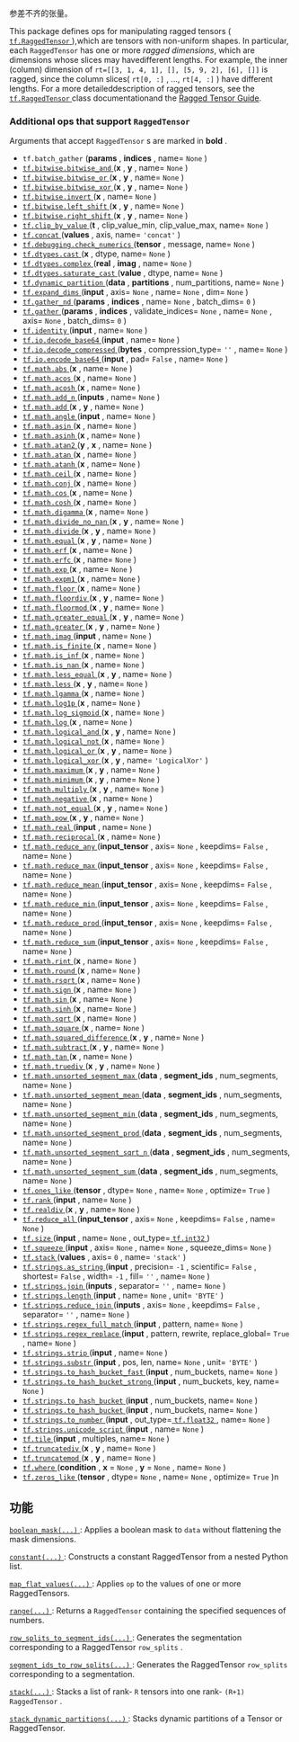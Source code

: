 参差不齐的张量。

This package defines ops for manipulating ragged tensors ([ `tf.RaggedTensor` ](https://tensorflow.google.cn/api_docs/python/tf/RaggedTensor)),which are tensors with non-uniform shapes.  In particular, each  `RaggedTensor` has one or more *ragged dimensions*, which are dimensions whose slices may havedifferent lengths.  For example, the inner (column) dimension of `rt=[[3, 1, 4, 1], [], [5, 9, 2], [6], []]`  is ragged, since the column slices( `rt[0, :]` , ...,  `rt[4, :]` ) have different lengths.  For a more detaileddescription of ragged tensors, see the [ `tf.RaggedTensor` ](https://tensorflow.google.cn/api_docs/python/tf/RaggedTensor) class documentationand the [Ragged Tensor Guide](/guide/ragged_tensors).

### Additional ops that support  `RaggedTensor` 
Arguments that accept  `RaggedTensor` s are marked in **bold** .

-  `tf.batch_gather` (**params** , **indices** , name= `None` )
- [ `tf.bitwise.bitwise_and` ](https://tensorflow.google.cn/api_docs/python/tf/bitwise/bitwise_and)(**x** , **y** , name= `None` )
- [ `tf.bitwise.bitwise_or` ](https://tensorflow.google.cn/api_docs/python/tf/bitwise/bitwise_or)(**x** , **y** , name= `None` )
- [ `tf.bitwise.bitwise_xor` ](https://tensorflow.google.cn/api_docs/python/tf/bitwise/bitwise_xor)(**x** , **y** , name= `None` )
- [ `tf.bitwise.invert` ](https://tensorflow.google.cn/api_docs/python/tf/bitwise/invert)(**x** , name= `None` )
- [ `tf.bitwise.left_shift` ](https://tensorflow.google.cn/api_docs/python/tf/bitwise/left_shift)(**x** , **y** , name= `None` )
- [ `tf.bitwise.right_shift` ](https://tensorflow.google.cn/api_docs/python/tf/bitwise/right_shift)(**x** , **y** , name= `None` )
- [ `tf.clip_by_value` ](https://tensorflow.google.cn/api_docs/python/tf/clip_by_value)(**t** , clip_value_min, clip_value_max, name= `None` )
- [ `tf.concat` ](https://tensorflow.google.cn/api_docs/python/tf/concat)(**values** , axis, name= `'concat'` )
- [ `tf.debugging.check_numerics` ](https://tensorflow.google.cn/api_docs/python/tf/debugging/check_numerics)(**tensor** , message, name= `None` )
- [ `tf.dtypes.cast` ](https://tensorflow.google.cn/api_docs/python/tf/dtypes/cast)(**x** , dtype, name= `None` )
- [ `tf.dtypes.complex` ](https://tensorflow.google.cn/api_docs/python/tf/dtypes/complex)(**real** , **imag** , name= `None` )
- [ `tf.dtypes.saturate_cast` ](https://tensorflow.google.cn/api_docs/python/tf/dtypes/saturate_cast)(**value** , dtype, name= `None` )
- [ `tf.dynamic_partition` ](https://tensorflow.google.cn/api_docs/python/tf/dynamic_partition)(**data** , **partitions** , num_partitions, name= `None` )
- [ `tf.expand_dims` ](https://tensorflow.google.cn/api_docs/python/tf/expand_dims)(**input** , axis= `None` , name= `None` , dim= `None` )
- [ `tf.gather_nd` ](https://tensorflow.google.cn/api_docs/python/tf/gather_nd)(**params** , **indices** , name= `None` , batch_dims= `0` )
- [ `tf.gather` ](https://tensorflow.google.cn/api_docs/python/tf/gather)(**params** , **indices** , validate_indices= `None` , name= `None` , axis= `None` , batch_dims= `0` )
- [ `tf.identity` ](https://tensorflow.google.cn/api_docs/python/tf/identity)(**input** , name= `None` )
- [ `tf.io.decode_base64` ](https://tensorflow.google.cn/api_docs/python/tf/io/decode_base64)(**input** , name= `None` )
- [ `tf.io.decode_compressed` ](https://tensorflow.google.cn/api_docs/python/tf/io/decode_compressed)(**bytes** , compression_type= `''` , name= `None` )
- [ `tf.io.encode_base64` ](https://tensorflow.google.cn/api_docs/python/tf/io/encode_base64)(**input** , pad= `False` , name= `None` )
- [ `tf.math.abs` ](https://tensorflow.google.cn/api_docs/python/tf/math/abs)(**x** , name= `None` )
- [ `tf.math.acos` ](https://tensorflow.google.cn/api_docs/python/tf/math/acos)(**x** , name= `None` )
- [ `tf.math.acosh` ](https://tensorflow.google.cn/api_docs/python/tf/math/acosh)(**x** , name= `None` )
- [ `tf.math.add_n` ](https://tensorflow.google.cn/api_docs/python/tf/math/add_n)(**inputs** , name= `None` )
- [ `tf.math.add` ](https://tensorflow.google.cn/api_docs/python/tf/math/add)(**x** , **y** , name= `None` )
- [ `tf.math.angle` ](https://tensorflow.google.cn/api_docs/python/tf/math/angle)(**input** , name= `None` )
- [ `tf.math.asin` ](https://tensorflow.google.cn/api_docs/python/tf/math/asin)(**x** , name= `None` )
- [ `tf.math.asinh` ](https://tensorflow.google.cn/api_docs/python/tf/math/asinh)(**x** , name= `None` )
- [ `tf.math.atan2` ](https://tensorflow.google.cn/api_docs/python/tf/math/atan2)(**y** , **x** , name= `None` )
- [ `tf.math.atan` ](https://tensorflow.google.cn/api_docs/python/tf/math/atan)(**x** , name= `None` )
- [ `tf.math.atanh` ](https://tensorflow.google.cn/api_docs/python/tf/math/atanh)(**x** , name= `None` )
- [ `tf.math.ceil` ](https://tensorflow.google.cn/api_docs/python/tf/math/ceil)(**x** , name= `None` )
- [ `tf.math.conj` ](https://tensorflow.google.cn/api_docs/python/tf/math/conj)(**x** , name= `None` )
- [ `tf.math.cos` ](https://tensorflow.google.cn/api_docs/python/tf/math/cos)(**x** , name= `None` )
- [ `tf.math.cosh` ](https://tensorflow.google.cn/api_docs/python/tf/math/cosh)(**x** , name= `None` )
- [ `tf.math.digamma` ](https://tensorflow.google.cn/api_docs/python/tf/math/digamma)(**x** , name= `None` )
- [ `tf.math.divide_no_nan` ](https://tensorflow.google.cn/api_docs/python/tf/math/divide_no_nan)(**x** , **y** , name= `None` )
- [ `tf.math.divide` ](https://tensorflow.google.cn/api_docs/python/tf/math/divide)(**x** , **y** , name= `None` )
- [ `tf.math.equal` ](https://tensorflow.google.cn/api_docs/python/tf/math/equal)(**x** , **y** , name= `None` )
- [ `tf.math.erf` ](https://tensorflow.google.cn/api_docs/python/tf/math/erf)(**x** , name= `None` )
- [ `tf.math.erfc` ](https://tensorflow.google.cn/api_docs/python/tf/math/erfc)(**x** , name= `None` )
- [ `tf.math.exp` ](https://tensorflow.google.cn/api_docs/python/tf/math/exp)(**x** , name= `None` )
- [ `tf.math.expm1` ](https://tensorflow.google.cn/api_docs/python/tf/math/expm1)(**x** , name= `None` )
- [ `tf.math.floor` ](https://tensorflow.google.cn/api_docs/python/tf/math/floor)(**x** , name= `None` )
- [ `tf.math.floordiv` ](https://tensorflow.google.cn/api_docs/python/tf/math/floordiv)(**x** , **y** , name= `None` )
- [ `tf.math.floormod` ](https://tensorflow.google.cn/api_docs/python/tf/math/floormod)(**x** , **y** , name= `None` )
- [ `tf.math.greater_equal` ](https://tensorflow.google.cn/api_docs/python/tf/math/greater_equal)(**x** , **y** , name= `None` )
- [ `tf.math.greater` ](https://tensorflow.google.cn/api_docs/python/tf/math/greater)(**x** , **y** , name= `None` )
- [ `tf.math.imag` ](https://tensorflow.google.cn/api_docs/python/tf/math/imag)(**input** , name= `None` )
- [ `tf.math.is_finite` ](https://tensorflow.google.cn/api_docs/python/tf/math/is_finite)(**x** , name= `None` )
- [ `tf.math.is_inf` ](https://tensorflow.google.cn/api_docs/python/tf/math/is_inf)(**x** , name= `None` )
- [ `tf.math.is_nan` ](https://tensorflow.google.cn/api_docs/python/tf/math/is_nan)(**x** , name= `None` )
- [ `tf.math.less_equal` ](https://tensorflow.google.cn/api_docs/python/tf/math/less_equal)(**x** , **y** , name= `None` )
- [ `tf.math.less` ](https://tensorflow.google.cn/api_docs/python/tf/math/less)(**x** , **y** , name= `None` )
- [ `tf.math.lgamma` ](https://tensorflow.google.cn/api_docs/python/tf/math/lgamma)(**x** , name= `None` )
- [ `tf.math.log1p` ](https://tensorflow.google.cn/api_docs/python/tf/math/log1p)(**x** , name= `None` )
- [ `tf.math.log_sigmoid` ](https://tensorflow.google.cn/api_docs/python/tf/math/log_sigmoid)(**x** , name= `None` )
- [ `tf.math.log` ](https://tensorflow.google.cn/api_docs/python/tf/math/log)(**x** , name= `None` )
- [ `tf.math.logical_and` ](https://tensorflow.google.cn/api_docs/python/tf/math/logical_and)(**x** , **y** , name= `None` )
- [ `tf.math.logical_not` ](https://tensorflow.google.cn/api_docs/python/tf/math/logical_not)(**x** , name= `None` )
- [ `tf.math.logical_or` ](https://tensorflow.google.cn/api_docs/python/tf/math/logical_or)(**x** , **y** , name= `None` )
- [ `tf.math.logical_xor` ](https://tensorflow.google.cn/api_docs/python/tf/math/logical_xor)(**x** , **y** , name= `'LogicalXor'` )
- [ `tf.math.maximum` ](https://tensorflow.google.cn/api_docs/python/tf/math/maximum)(**x** , **y** , name= `None` )
- [ `tf.math.minimum` ](https://tensorflow.google.cn/api_docs/python/tf/math/minimum)(**x** , **y** , name= `None` )
- [ `tf.math.multiply` ](https://tensorflow.google.cn/api_docs/python/tf/math/multiply)(**x** , **y** , name= `None` )
- [ `tf.math.negative` ](https://tensorflow.google.cn/api_docs/python/tf/math/negative)(**x** , name= `None` )
- [ `tf.math.not_equal` ](https://tensorflow.google.cn/api_docs/python/tf/math/not_equal)(**x** , **y** , name= `None` )
- [ `tf.math.pow` ](https://tensorflow.google.cn/api_docs/python/tf/math/pow)(**x** , **y** , name= `None` )
- [ `tf.math.real` ](https://tensorflow.google.cn/api_docs/python/tf/math/real)(**input** , name= `None` )
- [ `tf.math.reciprocal` ](https://tensorflow.google.cn/api_docs/python/tf/math/reciprocal)(**x** , name= `None` )
- [ `tf.math.reduce_any` ](https://tensorflow.google.cn/api_docs/python/tf/math/reduce_any)(**input_tensor** , axis= `None` , keepdims= `False` , name= `None` )
- [ `tf.math.reduce_max` ](https://tensorflow.google.cn/api_docs/python/tf/math/reduce_max)(**input_tensor** , axis= `None` , keepdims= `False` , name= `None` )
- [ `tf.math.reduce_mean` ](https://tensorflow.google.cn/api_docs/python/tf/math/reduce_mean)(**input_tensor** , axis= `None` , keepdims= `False` , name= `None` )
- [ `tf.math.reduce_min` ](https://tensorflow.google.cn/api_docs/python/tf/math/reduce_min)(**input_tensor** , axis= `None` , keepdims= `False` , name= `None` )
- [ `tf.math.reduce_prod` ](https://tensorflow.google.cn/api_docs/python/tf/math/reduce_prod)(**input_tensor** , axis= `None` , keepdims= `False` , name= `None` )
- [ `tf.math.reduce_sum` ](https://tensorflow.google.cn/api_docs/python/tf/math/reduce_sum)(**input_tensor** , axis= `None` , keepdims= `False` , name= `None` )
- [ `tf.math.rint` ](https://tensorflow.google.cn/api_docs/python/tf/math/rint)(**x** , name= `None` )
- [ `tf.math.round` ](https://tensorflow.google.cn/api_docs/python/tf/math/round)(**x** , name= `None` )
- [ `tf.math.rsqrt` ](https://tensorflow.google.cn/api_docs/python/tf/math/rsqrt)(**x** , name= `None` )
- [ `tf.math.sign` ](https://tensorflow.google.cn/api_docs/python/tf/math/sign)(**x** , name= `None` )
- [ `tf.math.sin` ](https://tensorflow.google.cn/api_docs/python/tf/math/sin)(**x** , name= `None` )
- [ `tf.math.sinh` ](https://tensorflow.google.cn/api_docs/python/tf/math/sinh)(**x** , name= `None` )
- [ `tf.math.sqrt` ](https://tensorflow.google.cn/api_docs/python/tf/math/sqrt)(**x** , name= `None` )
- [ `tf.math.square` ](https://tensorflow.google.cn/api_docs/python/tf/math/square)(**x** , name= `None` )
- [ `tf.math.squared_difference` ](https://tensorflow.google.cn/api_docs/python/tf/math/squared_difference)(**x** , **y** , name= `None` )
- [ `tf.math.subtract` ](https://tensorflow.google.cn/api_docs/python/tf/math/subtract)(**x** , **y** , name= `None` )
- [ `tf.math.tan` ](https://tensorflow.google.cn/api_docs/python/tf/math/tan)(**x** , name= `None` )
- [ `tf.math.truediv` ](https://tensorflow.google.cn/api_docs/python/tf/math/truediv)(**x** , **y** , name= `None` )
- [ `tf.math.unsorted_segment_max` ](https://tensorflow.google.cn/api_docs/python/tf/math/unsorted_segment_max)(**data** , **segment_ids** , num_segments, name= `None` )
- [ `tf.math.unsorted_segment_mean` ](https://tensorflow.google.cn/api_docs/python/tf/math/unsorted_segment_mean)(**data** , **segment_ids** , num_segments, name= `None` )
- [ `tf.math.unsorted_segment_min` ](https://tensorflow.google.cn/api_docs/python/tf/math/unsorted_segment_min)(**data** , **segment_ids** , num_segments, name= `None` )
- [ `tf.math.unsorted_segment_prod` ](https://tensorflow.google.cn/api_docs/python/tf/math/unsorted_segment_prod)(**data** , **segment_ids** , num_segments, name= `None` )
- [ `tf.math.unsorted_segment_sqrt_n` ](https://tensorflow.google.cn/api_docs/python/tf/math/unsorted_segment_sqrt_n)(**data** , **segment_ids** , num_segments, name= `None` )
- [ `tf.math.unsorted_segment_sum` ](https://tensorflow.google.cn/api_docs/python/tf/math/unsorted_segment_sum)(**data** , **segment_ids** , num_segments, name= `None` )
- [ `tf.ones_like` ](https://tensorflow.google.cn/api_docs/python/tf/ones_like)(**tensor** , dtype= `None` , name= `None` , optimize= `True` )
- [ `tf.rank` ](https://tensorflow.google.cn/api_docs/python/tf/rank)(**input** , name= `None` )
- [ `tf.realdiv` ](https://tensorflow.google.cn/api_docs/python/tf/realdiv)(**x** , **y** , name= `None` )
- [ `tf.reduce_all` ](https://tensorflow.google.cn/api_docs/python/tf/reduce_all)(**input_tensor** , axis= `None` , keepdims= `False` , name= `None` )
- [ `tf.size` ](https://tensorflow.google.cn/api_docs/python/tf/size)(**input** , name= `None` , out_type=[ `tf.int32` ](https://tensorflow.google.cn/api_docs/python/tf#int32))
- [ `tf.squeeze` ](https://tensorflow.google.cn/api_docs/python/tf/squeeze)(**input** , axis= `None` , name= `None` , squeeze_dims= `None` )
- [ `tf.stack` ](https://tensorflow.google.cn/api_docs/python/tf/stack)(**values** , axis= `0` , name= `'stack'` )
- [ `tf.strings.as_string` ](https://tensorflow.google.cn/api_docs/python/tf/strings/as_string)(**input** , precision= `-1` , scientific= `False` , shortest= `False` , width= `-1` , fill= `''` , name= `None` )
- [ `tf.strings.join` ](https://tensorflow.google.cn/api_docs/python/tf/strings/join)(**inputs** , separator= `''` , name= `None` )
- [ `tf.strings.length` ](https://tensorflow.google.cn/api_docs/python/tf/strings/length)(**input** , name= `None` , unit= `'BYTE'` )
- [ `tf.strings.reduce_join` ](https://tensorflow.google.cn/api_docs/python/tf/strings/reduce_join)(**inputs** , axis= `None` , keepdims= `False` , separator= `''` , name= `None` )
- [ `tf.strings.regex_full_match` ](https://tensorflow.google.cn/api_docs/python/tf/strings/regex_full_match)(**input** , pattern, name= `None` )
- [ `tf.strings.regex_replace` ](https://tensorflow.google.cn/api_docs/python/tf/strings/regex_replace)(**input** , pattern, rewrite, replace_global= `True` , name= `None` )
- [ `tf.strings.strip` ](https://tensorflow.google.cn/api_docs/python/tf/strings/strip)(**input** , name= `None` )
- [ `tf.strings.substr` ](https://tensorflow.google.cn/api_docs/python/tf/strings/substr)(**input** , pos, len, name= `None` , unit= `'BYTE'` )
- [ `tf.strings.to_hash_bucket_fast` ](https://tensorflow.google.cn/api_docs/python/tf/strings/to_hash_bucket_fast)(**input** , num_buckets, name= `None` )
- [ `tf.strings.to_hash_bucket_strong` ](https://tensorflow.google.cn/api_docs/python/tf/strings/to_hash_bucket_strong)(**input** , num_buckets, key, name= `None` )
- [ `tf.strings.to_hash_bucket` ](https://tensorflow.google.cn/api_docs/python/tf/strings/to_hash_bucket)(**input** , num_buckets, name= `None` )
- [ `tf.strings.to_hash_bucket` ](https://tensorflow.google.cn/api_docs/python/tf/strings/to_hash_bucket)(**input** , num_buckets, name= `None` )
- [ `tf.strings.to_number` ](https://tensorflow.google.cn/api_docs/python/tf/strings/to_number)(**input** , out_type=[ `tf.float32` ](https://tensorflow.google.cn/api_docs/python/tf#float32), name= `None` )
- [ `tf.strings.unicode_script` ](https://tensorflow.google.cn/api_docs/python/tf/strings/unicode_script)(**input** , name= `None` )
- [ `tf.tile` ](https://tensorflow.google.cn/api_docs/python/tf/tile)(**input** , multiples, name= `None` )
- [ `tf.truncatediv` ](https://tensorflow.google.cn/api_docs/python/tf/truncatediv)(**x** , **y** , name= `None` )
- [ `tf.truncatemod` ](https://tensorflow.google.cn/api_docs/python/tf/truncatemod)(**x** , **y** , name= `None` )
- [ `tf.where` ](https://tensorflow.google.cn/api_docs/python/tf/where)(**condition** , **x** = `None` , **y** = `None` , name= `None` )
- [ `tf.zeros_like` ](https://tensorflow.google.cn/api_docs/python/tf/zeros_like)(**tensor** , dtype= `None` , name= `None` , optimize= `True` )n


## 功能
[ `boolean_mask(...)` ](https://tensorflow.google.cn/api_docs/python/tf/ragged/boolean_mask): Applies a boolean mask to  `data`  without flattening the mask dimensions.

[ `constant(...)` ](https://tensorflow.google.cn/api_docs/python/tf/ragged/constant): Constructs a constant RaggedTensor from a nested Python list.

[ `map_flat_values(...)` ](https://tensorflow.google.cn/api_docs/python/tf/ragged/map_flat_values): Applies  `op`  to the values of one or more RaggedTensors.

[ `range(...)` ](https://tensorflow.google.cn/api_docs/python/tf/ragged/range): Returns a  `RaggedTensor`  containing the specified sequences of numbers.

[ `row_splits_to_segment_ids(...)` ](https://tensorflow.google.cn/api_docs/python/tf/ragged/row_splits_to_segment_ids): Generates the segmentation corresponding to a RaggedTensor  `row_splits` .

[ `segment_ids_to_row_splits(...)` ](https://tensorflow.google.cn/api_docs/python/tf/ragged/segment_ids_to_row_splits): Generates the RaggedTensor  `row_splits`  corresponding to a segmentation.

[ `stack(...)` ](https://tensorflow.google.cn/api_docs/python/tf/ragged/stack): Stacks a list of rank- `R`  tensors into one rank- `(R+1)`   `RaggedTensor` .

[ `stack_dynamic_partitions(...)` ](https://tensorflow.google.cn/api_docs/python/tf/ragged/stack_dynamic_partitions): Stacks dynamic partitions of a Tensor or RaggedTensor.

